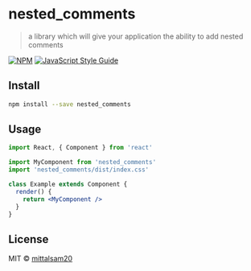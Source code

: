 # nested_comments

> a library which will give your application the ability to add nested comments

[![NPM](https://img.shields.io/npm/v/nested_comments.svg)](https://www.npmjs.com/package/nested_comments) [![JavaScript Style Guide](https://img.shields.io/badge/code_style-standard-brightgreen.svg)](https://standardjs.com)

## Install

```bash
npm install --save nested_comments
```

## Usage

```jsx
import React, { Component } from 'react'

import MyComponent from 'nested_comments'
import 'nested_comments/dist/index.css'

class Example extends Component {
  render() {
    return <MyComponent />
  }
}
```

## License

MIT © [mittalsam20](https://github.com/mittalsam20)
